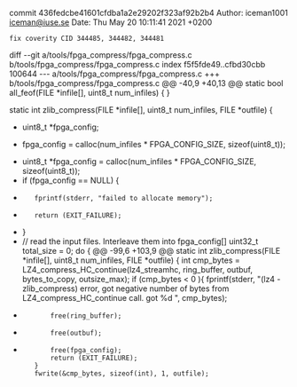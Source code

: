 commit 436fedcbe41601cfdba1a2e29202f323af92b2b4
Author: iceman1001 <iceman@iuse.se>
Date:   Thu May 20 10:11:41 2021 +0200

    fix coverity CID 344485, 344482, 344481

diff --git a/tools/fpga_compress/fpga_compress.c b/tools/fpga_compress/fpga_compress.c
index f5f5fde49..cfbd30cbb 100644
--- a/tools/fpga_compress/fpga_compress.c
+++ b/tools/fpga_compress/fpga_compress.c
@@ -40,9 +40,13 @@ static bool all_feof(FILE *infile[], uint8_t num_infiles) {
 }
 
 static int zlib_compress(FILE *infile[], uint8_t num_infiles, FILE *outfile) {
-    uint8_t *fpga_config;
 
-    fpga_config = calloc(num_infiles * FPGA_CONFIG_SIZE, sizeof(uint8_t));
+    uint8_t *fpga_config = calloc(num_infiles * FPGA_CONFIG_SIZE, sizeof(uint8_t));
+    if (fpga_config == NULL) {
+        fprintf(stderr, "failed to allocate memory");
+        return (EXIT_FAILURE);
+    }
+
     // read the input files. Interleave them into fpga_config[]
     uint32_t total_size = 0;
     do {
@@ -99,6 +103,9 @@ static int zlib_compress(FILE *infile[], uint8_t num_infiles, FILE *outfile) {
         int cmp_bytes = LZ4_compress_HC_continue(lz4_streamhc, ring_buffer, outbuf, bytes_to_copy, outsize_max);
         if (cmp_bytes < 0 ){
             fprintf(stderr, "(lz4 - zlib_compress) error,  got negative number of bytes from LZ4_compress_HC_continue call. got %d ", cmp_bytes);
+            free(ring_buffer);
+            free(outbuf);
+            free(fpga_config);
             return (EXIT_FAILURE);
         }
         fwrite(&cmp_bytes, sizeof(int), 1, outfile);
